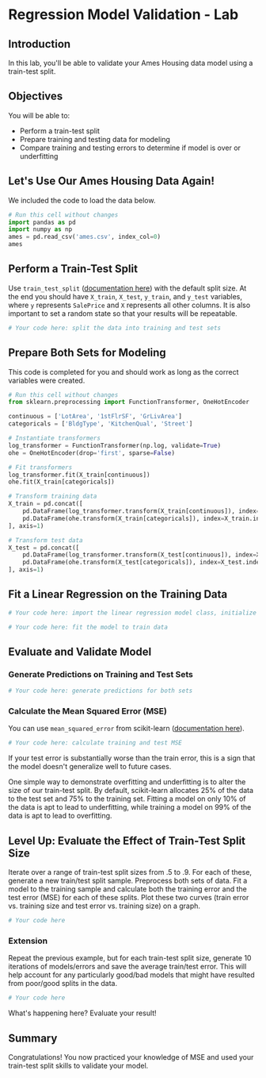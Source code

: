 # Regression Model Validation - Lab

## Introduction 

In this lab, you'll be able to validate your Ames Housing data model using a train-test split. 

## Objectives

You will be able to:

* Perform a train-test split
* Prepare training and testing data for modeling
* Compare training and testing errors to determine if model is over or underfitting

## Let's Use Our Ames Housing Data Again!

We included the code to load the data below.


```python
# Run this cell without changes
import pandas as pd
import numpy as np
ames = pd.read_csv('ames.csv', index_col=0)
ames
```

## Perform a Train-Test Split

Use `train_test_split` ([documentation here](https://scikit-learn.org/stable/modules/generated/sklearn.model_selection.train_test_split.html)) with the default split size. At the end you should have `X_train`, `X_test`, `y_train`, and `y_test` variables, where `y` represents `SalePrice` and `X` represents all other columns. It is also important to set a random state so that your results will be repeatable. 


```python
# Your code here: split the data into training and test sets

```

## Prepare Both Sets for Modeling

This code is completed for you and should work as long as the correct variables were created.


```python
# Run this cell without changes
from sklearn.preprocessing import FunctionTransformer, OneHotEncoder

continuous = ['LotArea', '1stFlrSF', 'GrLivArea']
categoricals = ['BldgType', 'KitchenQual', 'Street']

# Instantiate transformers
log_transformer = FunctionTransformer(np.log, validate=True)
ohe = OneHotEncoder(drop='first', sparse=False)

# Fit transformers
log_transformer.fit(X_train[continuous])
ohe.fit(X_train[categoricals])

# Transform training data
X_train = pd.concat([
    pd.DataFrame(log_transformer.transform(X_train[continuous]), index=X_train.index),
    pd.DataFrame(ohe.transform(X_train[categoricals]), index=X_train.index)
], axis=1)

# Transform test data
X_test = pd.concat([
    pd.DataFrame(log_transformer.transform(X_test[continuous]), index=X_test.index),
    pd.DataFrame(ohe.transform(X_test[categoricals]), index=X_test.index)
], axis=1)
```

## Fit a Linear Regression on the Training Data


```python
# Your code here: import the linear regression model class, initialize a model

```


```python
# Your code here: fit the model to train data

```

## Evaluate and Validate Model

### Generate Predictions on Training and Test Sets


```python
# Your code here: generate predictions for both sets

```

### Calculate the Mean Squared Error (MSE)

You can use `mean_squared_error` from scikit-learn ([documentation here](https://scikit-learn.org/stable/modules/generated/sklearn.metrics.mean_squared_error.html)).


```python
# Your code here: calculate training and test MSE

```

If your test error is substantially worse than the train error, this is a sign that the model doesn't generalize well to future cases.

One simple way to demonstrate overfitting and underfitting is to alter the size of our train-test split. By default, scikit-learn allocates 25% of the data to the test set and 75% to the training set. Fitting a model on only 10% of the data is apt to lead to underfitting, while training a model on 99% of the data is apt to lead to overfitting.

## Level Up: Evaluate the Effect of Train-Test Split Size

Iterate over a range of train-test split sizes from .5 to .9. For each of these, generate a new train/test split sample. Preprocess both sets of data. Fit a model to the training sample and calculate both the training error and the test error (MSE) for each of these splits. Plot these two curves (train error vs. training size and test error vs. training size) on a graph.


```python
# Your code here
```

### Extension

Repeat the previous example, but for each train-test split size, generate 10 iterations of models/errors and save the average train/test error. This will help account for any particularly good/bad models that might have resulted from poor/good splits in the data. 


```python
# Your code here
```

What's happening here? Evaluate your result!

##  Summary 

Congratulations! You now practiced your knowledge of MSE and used your train-test split skills to validate your model.

